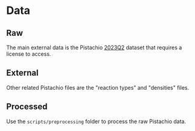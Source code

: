 # Data

## Raw

The main external data is the Pistachio [2023Q2](https://www.nextmovesoftware.com/pistachio) dataset that requires a license to access.

## External

Other related Pistachio files are the "reaction types" and "densities" files.

## Processed

Use the `scripts/preprocessing` folder to process the raw Pistachio data.

